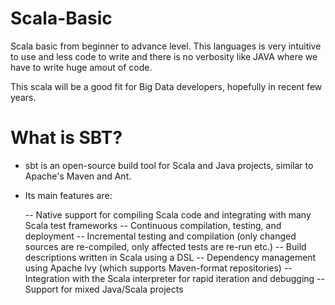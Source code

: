 # Scala-Basic
Scala basic from beginner to advance level. This languages is very intuitive to use and less code to write and there is no verbosity like JAVA where we have to write huge amout of code.

This scala will be a good fit for Big Data developers, hopefully in recent few years. 

# What is SBT?
- sbt is an open-source build tool for Scala and Java projects, similar to Apache's Maven and Ant.

- Its main features are:

  -- Native support for compiling Scala code and integrating with many Scala test frameworks
  -- Continuous compilation, testing, and deployment
  -- Incremental testing and compilation (only changed sources are re-compiled, only affected tests are re-run etc.)
  -- Build descriptions written in Scala using a DSL
  -- Dependency management using Apache Ivy (which supports Maven-format repositories)
  -- Integration with the Scala interpreter for rapid iteration and debugging
  -- Support for mixed Java/Scala projects
